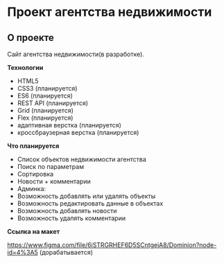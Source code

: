 # Проект агентства недвижимости

## О проекте

Сайт агентства недвижимости(в разработке).

**Технологии**

* HTML5
* CSS3 (планируется)
* ES6 (планируется)
* REST API (планируется)
* Grid (планируется)
* Flex (планируется)
* адаптивная верстка (планируется)
* кроссбраузерная верстка (планируется)

**Что планируется**

* Список объектов недвижимости агентства
* Поиск по параметрам
* Сортировка
* Новости + комментарии
* Админка:
* Возможность добавлять или удалять объекты
* Возможность редактировать данные в объектах
* Возможность добавлять новости
* Возможность удалять комментарии

**Ссылка на макет**

https://www.figma.com/file/6iSTRGRHEF6D5SCntgejA8/Dominion?node-id=4%3A5 (дорабатывается)